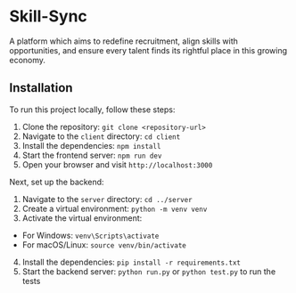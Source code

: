 # Skill-Sync

A platform which aims to redefine recruitment, align skills with opportunities, and ensure every talent finds its rightful place in this growing economy.

## Installation

To run this project locally, follow these steps:

1. Clone the repository: `git clone <repository-url>`
2. Navigate to the `client` directory: `cd client`
3. Install the dependencies: `npm install`
4. Start the frontend server: `npm run dev`
5. Open your browser and visit `http://localhost:3000`

Next, set up the backend:

1. Navigate to the `server` directory: `cd ../server`
2. Create a virtual environment: `python -m venv venv`
3. Activate the virtual environment:

- For Windows: `venv\Scripts\activate`
- For macOS/Linux: `source venv/bin/activate`

4. Install the dependencies: `pip install -r requirements.txt`
5. Start the backend server: `python run.py` or `python test.py` to run the tests
